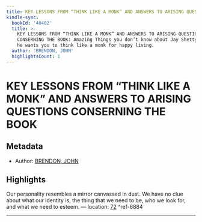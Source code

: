 ```yaml
---
title: KEY LESSONS FROM “THINK LIKE A MONK” AND ANSWERS TO ARISING QUESTIONS CONSERNING THE BOOK-1645415442170
kindle-sync:
  bookId: '40402'
  title: >-
    KEY LESSONS FROM “THINK LIKE A MONK” AND ANSWERS TO ARISING QUESTIONS
    CONSERNING THE BOOK: Amazing Things you don’t know about Jay Shetty and why
    he wants you to think like a monk for happy living.
  author: 'BRENDON, JOHN'
  highlightsCount: 1
---
```

# KEY LESSONS FROM “THINK LIKE A MONK” AND ANSWERS TO ARISING QUESTIONS CONSERNING THE BOOK
## Metadata
* Author: [BRENDON, JOHN](None)

## Highlights
Our personality resembles a mirror canvassed in dust. We have no clue about what our identity is, the thing that we need to be, who we look for, and what we need to esteem. — location: [72]() ^ref-6884

---
